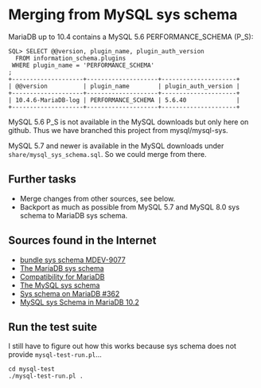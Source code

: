 # Merging from MySQL sys schema

MariaDB up to 10.4 contains a MySQL 5.6 PERFORMANCE_SCHEMA (P_S):

    SQL> SELECT @@version, plugin_name, plugin_auth_version
      FROM information_schema.plugins
     WHERE plugin_name = 'PERFORMANCE_SCHEMA'
    ;
    +--------------------+--------------------+---------------------+
    | @@version          | plugin_name        | plugin_auth_version |
    +--------------------+--------------------+---------------------+
    | 10.4.6-MariaDB-log | PERFORMANCE_SCHEMA | 5.6.40              |
    +--------------------+--------------------+---------------------+

MySQL 5.6 P_S is not available in the MySQL downloads but only here on github. Thus we have branched this project from mysql/mysql-sys.

MySQL 5.7 and newer is available in the MySQL downloads under `share/mysql_sys_schema.sql`. So we could merge from there.

## Further tasks

* Merge changes from other sources, see below.
* Backport as much as possible from MySQL 5.7 and MySQL 8.0 sys schema to MariaDB sys schema.

## Sources found in the Internet

* [bundle sys schema MDEV-9077](https://jira.mariadb.org/browse/MDEV-9077 "MDEV-9077")
* [The MariaDB sys schema](https://github.com/good-dba/mariadb-sys)
* [Compatibility for MariaDB](https://github.com/mysql/mysql-sys/pull/99)
* [The MySQL sys schema](https://github.com/jynus/mysql-sys "jynus/mysql-sys forked from mysql/mysql-sys")
* [Sys schema on MariaDB #362](https://github.com/major/MySQLTuner-perl/issues/362)
* [MySQL sys Schema in MariaDB 10.2](https://www.fromdual.com/mysql-sys-schema-in-mariadb-10-2)

## Run the test suite

I still have to figure out how this works because sys schema does not provide `mysql-test-run.pl`...

    cd mysql-test
    ./mysql-test-run.pl .
